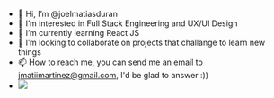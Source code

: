 - 👋 Hi, I’m @joelmatiasduran
- 👀 I’m interested in Full Stack Engineering and UX/UI Design
- 🌱 I’m currently learning React JS 
- 💞️ I’m looking to collaborate on projects that challange to learn new things
- 📫 How to reach me, you can send me an email to jmatiimartinez@gmail.com, I'd be glad to answer :))
- <img src="https://github-readme-stats.vercel.app/api?username=joelmatiasduran">

